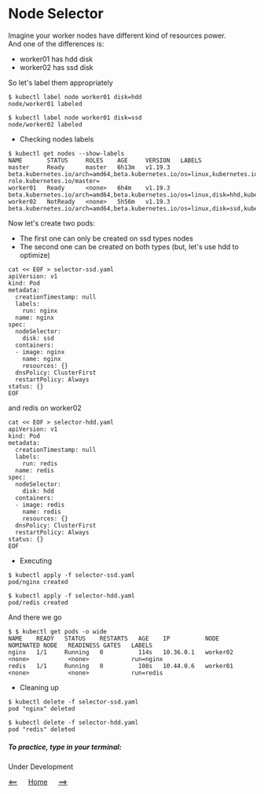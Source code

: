 # Node Selector

Imagine your worker nodes have different kind of resources power.\
And one of the differences is:

- worker01 has hdd disk
- worker02 has ssd disk


So let's label them appropriately

```
$ kubectl label node worker01 disk=hdd
node/worker01 labeled

$ kubectl label node worker01 disk=ssd
node/worker02 labeled
```

- Checking nodes labels
```
$ kubectl get nodes --show-labels
NAME       STATUS     ROLES    AGE     VERSION   LABELS
master     Ready      master   6h13m   v1.19.3   beta.kubernetes.io/arch=amd64,beta.kubernetes.io/os=linux,kubernetes.io/arch=amd64,kubernetes.io/hostname=master,kubernetes.io/os=linux,node-role.kubernetes.io/master=
worker01   Ready      <none>   6h4m    v1.19.3   beta.kubernetes.io/arch=amd64,beta.kubernetes.io/os=linux,disk=hhd,kubernetes.io/arch=amd64,kubernetes.io/hostname=worker01,kubernetes.io/os=linux
worker02   NotReady   <none>   5h56m   v1.19.3   beta.kubernetes.io/arch=amd64,beta.kubernetes.io/os=linux,disk=ssd,kubernetes.io/arch=amd64,kubernetes.io/hostname=worker02,kubernetes.io/os=linux
```

Now let's create two pods:
- The first one can only be created on ssd types nodes
- The second one can be created on both types (but, let's use hdd to optimize)

```
cat << EOF > selector-ssd.yaml
apiVersion: v1
kind: Pod
metadata:
  creationTimestamp: null
  labels:
    run: nginx
  name: nginx
spec:
  nodeSelector:
    disk: ssd
  containers:
  - image: nginx
    name: nginx
    resources: {}
  dnsPolicy: ClusterFirst
  restartPolicy: Always
status: {}
EOF
```

and redis on worker02
```
cat << EOF > selector-hdd.yaml
apiVersion: v1
kind: Pod
metadata:
  creationTimestamp: null
  labels:
    run: redis
  name: redis
spec:
  nodeSelector:
    disk: hdd
  containers:
  - image: redis
    name: redis
    resources: {}
  dnsPolicy: ClusterFirst
  restartPolicy: Always
status: {}
EOF
```

- Executing
```
$ kubectl apply -f selector-ssd.yaml
pod/nginx created

$ kubectl apply -f selector-hdd.yaml
pod/redis created
```

And there we go
```
$ $ kubectl get pods -o wide 
NAME    READY   STATUS    RESTARTS   AGE    IP          NODE       NOMINATED NODE   READINESS GATES   LABELS
nginx   1/1     Running   0          114s   10.36.0.1   worker02   <none>           <none>            run=nginx
redis   1/1     Running   0          108s   10.44.0.6   worker01   <none>           <none>            run=redis
```

- Cleaning up
```
$ kubectl delete -f selector-ssd.yaml
pod "nginx" deleted

$ kubectl delete -f selector-hdd.yaml
pod "redis" deleted
```


##### To practice, type in your terminal:
Under Development

[<==](55.Manual-Scheduling.md) 
&emsp; 
[Home](../../README.md) 
&emsp; 
[==>](65.Node-Affinity.md)